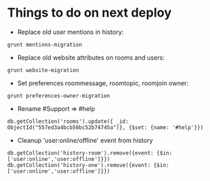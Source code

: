 # Things to do on next deploy

* Replace old user mentions in history:
```
grunt mentions-migration
```
* Replace old website attributes on rooms and users:
```
grunt website-migration
```
* Set preferences roommessage, roomtopic, roomjoin owner:
```
grunt preferences-owner-migration
```
* Rename #Support => #help
```
db.getCollection('rooms').update({ _id: ObjectId("557ed3a4bcb50bc52b74745a")}, {$set: {name: '#help'}})
```
* Cleanup 'user:online/offline' event from history
```
db.getCollection('history-room').remove({event: {$in: ['user:online','user:offline']}})
db.getCollection('history-one').remove({event: {$in: ['user:online','user:offline']}})
```